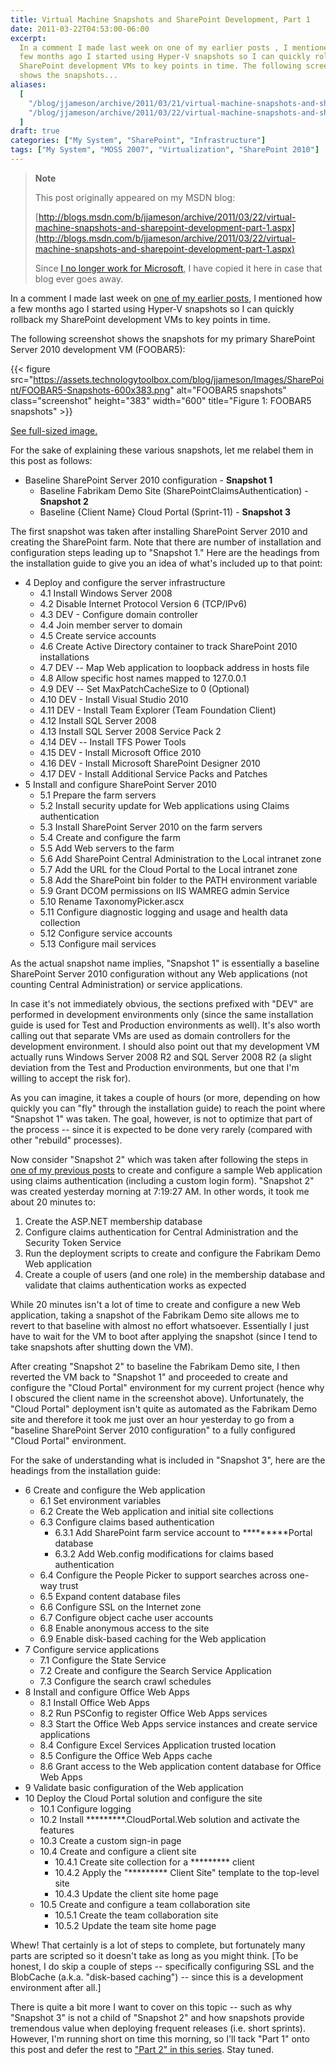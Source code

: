 ```yaml
---
title: Virtual Machine Snapshots and SharePoint Development, Part 1
date: 2011-03-22T04:53:00-06:00
excerpt:
  In a comment I made last week on one of my earlier posts , I mentioned how a
  few months ago I started using Hyper-V snapshots so I can quickly rollback my
  SharePoint development VMs to key points in time. The following screenshot
  shows the snapshots...
aliases:
  [
    "/blog/jjameson/archive/2011/03/21/virtual-machine-snapshots-and-sharepoint-development-part-1.aspx",
    "/blog/jjameson/archive/2011/03/22/virtual-machine-snapshots-and-sharepoint-development-part-1.aspx",
  ]
draft: true
categories: ["My System", "SharePoint", "Infrastructure"]
tags: ["My System", "MOSS 2007", "Virtualization", "SharePoint 2010"]
---
```


> **Note**
>
> This post originally appeared on my MSDN blog:
>
> [http://blogs.msdn.com/b/jjameson/archive/2011/03/22/virtual-machine-snapshots-and-sharepoint-development-part-1.aspx](http://blogs.msdn.com/b/jjameson/archive/2011/03/22/virtual-machine-snapshots-and-sharepoint-development-part-1.aspx)
>
> Since
> [I no longer work for Microsoft](/blog/jjameson/2011/09/02/last-day-with-microsoft),
> I have copied it here in case that blog ever goes away.

In a comment I made last week on
[one of my earlier posts](/blog/jjameson/2011/03/11/disk-benchmarks-ssd-vs-quot-raptor-quot-vs-raid),
I mentioned how a few months ago I started using Hyper-V snapshots so I can
quickly rollback my SharePoint development VMs to key points in time.

The following screenshot shows the snapshots for my primary SharePoint Server
2010 development VM (FOOBAR5):

{{< figure
src="https://assets.technologytoolbox.com/blog/jjameson/Images/SharePoint/FOOBAR5-Snapshots-600x383.png"
alt="FOOBAR5 snapshots" class="screenshot" height="383" width="600"
title="Figure 1: FOOBAR5 snapshots" >}}

[See full-sized image.](https://assets.technologytoolbox.com/blog/jjameson/Images/SharePoint/FOOBAR5-Snapshots-1056x674.png)

For the sake of explaining these various snapshots, let me relabel them in this
post as follows:

- Baseline SharePoint Server 2010 configuration - **Snapshot 1**
  - Baseline Fabrikam Demo Site (SharePointClaimsAuthentication) - **Snapshot
    2**
  - Baseline {Client Name} Cloud Portal (Sprint-11) - **Snapshot 3**

The first snapshot was taken after installing SharePoint Server 2010 and
creating the SharePoint farm. Note that there are number of installation and
configuration steps leading up to "Snapshot 1." Here are the headings from the
installation guide to give you an idea of what's included up to that point:

- 4 Deploy and configure the server infrastructure
  - 4.1 Install Windows Server 2008
  - 4.2 Disable Internet Protocol Version 6 (TCP/IPv6)
  - 4.3 DEV - Configure domain controller
  - 4.4 Join member server to domain
  - 4.5 Create service accounts
  - 4.6 Create Active Directory container to track SharePoint 2010 installations
  - 4.7 DEV -- Map Web application to loopback address in hosts file
  - 4.8 Allow specific host names mapped to 127.0.0.1
  - 4.9 DEV -- Set MaxPatchCacheSize to 0 (Optional)
  - 4.10 DEV - Install Visual Studio 2010
  - 4.11 DEV - Install Team Explorer (Team Foundation Client)
  - 4.12 Install SQL Server 2008
  - 4.13 Install SQL Server 2008 Service Pack 2
  - 4.14 DEV -- Install TFS Power Tools
  - 4.15 DEV - Install Microsoft Office 2010
  - 4.16 DEV - Install Microsoft SharePoint Designer 2010
  - 4.17 DEV - Install Additional Service Packs and Patches
- 5 Install and configure SharePoint Server 2010
  - 5.1 Prepare the farm servers
  - 5.2 Install security update for Web applications using Claims authentication
  - 5.3 Install SharePoint Server 2010 on the farm servers
  - 5.4 Create and configure the farm
  - 5.5 Add Web servers to the farm
  - 5.6 Add SharePoint Central Administration to the Local intranet zone
  - 5.7 Add the URL for the Cloud Portal to the Local intranet zone
  - 5.8 Add the SharePoint bin folder to the PATH environment variable
  - 5.9 Grant DCOM permissions on IIS WAMREG admin Service
  - 5.10 Rename TaxonomyPicker.ascx
  - 5.11 Configure diagnostic logging and usage and health data collection
  - 5.12 Configure service accounts
  - 5.13 Configure mail services

As the actual snapshot name implies, "Snapshot 1" is essentially a baseline
SharePoint Server 2010 configuration without any Web applications (not counting
Central Administration) or service applications.

In case it's not immediately obvious, the sections prefixed with "DEV" are
performed in development environments only (since the same installation guide is
used for Test and Production environments as well). It's also worth calling out
that separate VMs are used as domain controllers for the development
environment. I should also point out that my development VM actually runs
Windows Server 2008 R2 and SQL Server 2008 R2 (a slight deviation from the Test
and Production environments, but one that I'm willing to accept the risk for).

As you can imagine, it takes a couple of hours (or more, depending on how
quickly you can "fly" through the installation guide) to reach the point where
"Snapshot 1" was taken. The goal, however, is not to optimize that part of the
process -- since it is expected to be done very rarely (compared with other
"rebuild" processes).

Now consider "Snapshot 2" which was taken after following the steps in
[one of my previous posts](/blog/jjameson/2011/02/25/claims-login-web-part-for-sharepoint-server-2010)
to create and configure a sample Web application using claims authentication
(including a custom login form). "Snapshot 2" was created yesterday morning at
7:19:27 AM. In other words, it took me about 20 minutes to:

1. Create the ASP.NET membership database
2. Configure claims authentication for Central Administration and the Security
   Token Service
3. Run the deployment scripts to create and configure the Fabrikam Demo Web
   application
4. Create a couple of users (and one role) in the membership database and
   validate that claims authentication works as expected

While 20 minutes isn't a lot of time to create and configure a new Web
application, taking a snapshot of the Fabrikam Demo site allows me to revert to
that baseline with almost no effort whatsoever. Essentially I just have to wait
for the VM to boot after applying the snapshot (since I tend to take snapshots
after shutting down the VM).

After creating "Snapshot 2" to baseline the Fabrikam Demo site, I then reverted
the VM back to "Snapshot 1" and proceeded to create and configure the "Cloud
Portal" environment for my current project (hence why I obscured the client name
in the screenshot above). Unfortunately, the "Cloud Portal" deployment isn't
quite as automated as the Fabrikam Demo site and therefore it took me just over
an hour yesterday to go from a "baseline SharePoint Server 2010 configuration"
to a fully configured "Cloud Portal" environment.

For the sake of understanding what is included in "Snapshot 3", here are the
headings from the installation guide:

- 6 Create and configure the Web application
  - 6.1 Set environment variables
  - 6.2 Create the Web application and initial site collections
  - 6.3 Configure claims based authentication
    - 6.3.1 Add SharePoint farm service account to \*\*\*\*\*\*\*\*\*Portal
      database
    - 6.3.2 Add Web.config modifications for claims based authentication
  - 6.4 Configure the People Picker to support searches across one-way trust
  - 6.5 Expand content database files
  - 6.6 Configure SSL on the Internet zone
  - 6.7 Configure object cache user accounts
  - 6.8 Enable anonymous access to the site
  - 6.9 Enable disk-based caching for the Web application
- 7 Configure service applications
  - 7.1 Configure the State Service
  - 7.2 Create and configure the Search Service Application
  - 7.3 Configure the search crawl schedules
- 8 Install and configure Office Web Apps
  - 8.1 Install Office Web Apps
  - 8.2 Run PSConfig to register Office Web Apps services
  - 8.3 Start the Office Web Apps service instances and create service
    applications
  - 8.4 Configure Excel Services Application trusted location
  - 8.5 Configure the Office Web Apps cache
  - 8.6 Grant access to the Web application content database for Office Web Apps
- 9 Validate basic configuration of the Web application
- 10 Deploy the Cloud Portal solution and configure the site
  - 10.1 Configure logging
  - 10.2 Install \*\*\*\*\*\*\*\*\*.CloudPortal.Web solution and activate the
    features
  - 10.3 Create a custom sign-in page
  - 10.4 Create and configure a client site
    - 10.4.1 Create site collection for a \*\*\*\*\*\*\*\*\* client
    - 10.4.2 Apply the "\*\*\*\*\*\*\*\*\* Client Site" template to the
      top-level site
    - 10.4.3 Update the client site home page
  - 10.5 Create and configure a team collaboration site
    - 10.5.1 Create the team collaboration site
    - 10.5.2 Update the team site home page

Whew! That certainly is a lot of steps to complete, but fortunately many parts
are scripted so it doesn't take as long as you might think. [To be honest, I do
skip a couple of steps -- specifically configuring SSL and the BlobCache (a.k.a.
"disk-based caching") -- since this is a development environment after all.]

There is quite a bit more I want to cover on this topic -- such as why "Snapshot
3" is not a child of "Snapshot 2" and how snapshots provide tremendous value
when deploying frequent releases (i.e. short sprints). However, I'm running
short on time this morning, so I'll tack "Part 1" onto this post and defer the
rest to
["Part 2" in this series](/blog/jjameson/2011/03/23/virtual-machine-snapshots-and-sharepoint-development-part-2).
Stay tuned.
